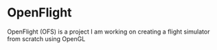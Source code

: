 # OpenFlight
OpenFlight (OFS) is a project I am working on creating a flight simulator from scratch using OpenGL
